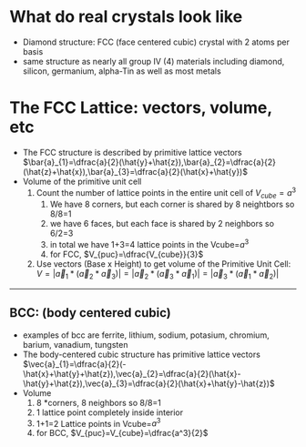 # What do real crystals look like
- Diamond structure: FCC (face centered cubic) crystal with 2 atoms per basis
- same structure as nearly all group IV (4) materials including diamond, silicon, germanium, alpha-Tin as well as most metals
# The FCC Lattice: vectors, volume, etc
- The FCC structure is described by primitive lattice vectors
	$\bar{a}_{1}=\dfrac{a}{2}(\hat{y}+\hat{z}),\bar{a}_{2}=\dfrac{a}{2}(\hat{z}+\hat{x}),\bar{a}_{3}=\dfrac{a}{2}(\hat{x}+\hat{y})$
- Volume of the primitive unit cell
	1. Count the number of lattice points in the entire unit cell of $V_{cube}=a^3$
		1. We have 8 corners, but each corner is shared by 8 neightbors so 8/8=1
		2. we have 6 faces, but each face is shared by 2 neighbors  so 6/2=3
		3. in total we have 1+3=4 lattice points in the Vcube=$a^3$
		4. for FCC, $V_{puc}=\dfrac{V_{cube}}{3}$
	2. Use vectors (Base x Height) to get volume of the Primitive Unit Cell:
		$V=|\vec{a}_{1}*(\vec{a}_{2}*\vec{a}_{3})|=|\vec{a}_{2}*(\vec{a}_{3}*\vec{a}_{1})|=|\vec{a}_{3}*(\vec{a}_{1}*\vec{a}_{2})|$
___
## BCC: (body centered cubic)
- examples of bcc are ferrite, lithium, sodium, potasium, chromium, barium, vanadium, tungsten
- The body-centered cubic structure has primitive lattice vectors
	 $\vec{a}_{1}=\dfrac{a}{2}(-\hat{x}+\hat{y}+\hat{z}),\vec{a}_{2}=\dfrac{a}{2}(\hat{x}-\hat{y}+\hat{z}),\vec{a}_{3}=\dfrac{a}{2}(\hat{x}+\hat{y}-\hat{z})$
- Volume
	1. 8 *corners, 8 neighbors so 8/8=1
	2. 1 lattice point completely inside interior
	3. 1+1=2 Lattice points in Vcube=$a^3$
	4. for BCC, $V_{puc}=V_{cube}=\dfrac{a^3}{2}$
	